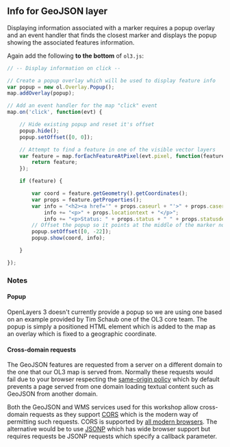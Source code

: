 ## Info for GeoJSON layer

Displaying information associated with a marker requires a popup overlay and an event handler that finds the closest marker and displays the popup showing the associated features information.

Again add the following **to the bottom** of `ol3.js`:

```javascript
// -- Display information on click --

// Create a popup overlay which will be used to display feature info
var popup = new ol.Overlay.Popup();
map.addOverlay(popup);

// Add an event handler for the map "click" event
map.on('click', function(evt) {

    // Hide existing popup and reset it's offset
    popup.hide();
    popup.setOffset([0, 0]);

    // Attempt to find a feature in one of the visible vector layers
    var feature = map.forEachFeatureAtPixel(evt.pixel, function(feature, layer) {
        return feature;
    });

    if (feature) {

        var coord = feature.getGeometry().getCoordinates();
        var props = feature.getProperties();
        var info = "<h2><a href='" + props.caseurl + "'>" + props.casereference + "</a></h2>";
            info += "<p>" + props.locationtext + "</p>";
            info += "<p>Status: " + props.status + " " + props.statusdesc + "</p>";
        // Offset the popup so it points at the middle of the marker not the tip
        popup.setOffset([0, -22]);
        popup.show(coord, info);

    }

});
```

### Notes

#### Popup

OpenLayers 3 doesn't currently provide a popup so we are using one based on an example provided by Tim Schaub one of the OL3 core team. The popup is simply a positioned HTML element which is added to the map as an overlay which is fixed to a geographic coordinate.

#### Cross-domain requests

The GeoJSON features are requested from a server on a different domain to the one that our OL3 map is served from. Normally these requests would fail due to your browser respecting the [same-origin policy](https://en.wikipedia.org/wiki/Same-origin_policy) which by default prevents a page served from one domain loading textual content such as GeoJSON from another domain.

Both the GeoJSON and WMS services used for this workshop allow cross-domain requests as they support [CORS](http://www.w3.org/wiki/CORS_Enabled#What_is_CORS_about.3F) which is the modern way of permitting such requests. CORS is supported by [all modern browsers](https://en.wikipedia.org/wiki/Cross-origin_resource_sharing#Browser_support). The alternative would be to use [JSONP](https://en.wikipedia.org/wiki/JSONP) which has wide browser support but requires requests be JSONP requests which specify a callback parameter.
